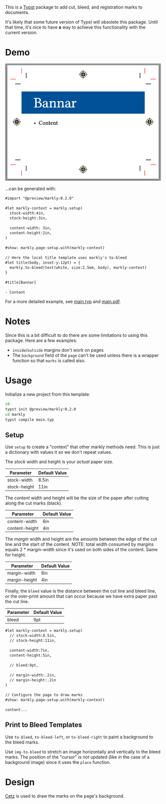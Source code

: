 This is a [Typst](https://github.com/typst/typst) package to add cut, bleed, and registration marks to documents.

It's likely that some future version of Typst will obsolete this package.  Until that time, it's nice to have **a** way to achieve this functionality with the current version.


# Demo

![Markly Demo](img.png)

...can be generated with:

```typst
#import "@preview/markly:0.2.0"

#let markly-context = markly.setup(
  stock-width:4in,
  stock-height:3in,

  content-width: 3in,
  content-height:2in,
)

#show: markly.page-setup.with(markly-context)

// Here the local title template uses markly's to-bleed
#let title(body, inset-y:12pt) = {
  markly.to-bleed(text(white, size:2.5em, body), markly-context)
}

#title[Bannar]

- Content
```


For a more detailed example, see [main.typ](example/main.typ) and [main.pdf](example/main.pdf).

# Notes

Since this is a bit difficult to do there are some limitations to using this package.  Here are a few examples:

* `inside`/`outside` margins don't work on pages
* The `background` field of the `page` can't be used unless there is a wrapper function so that `marks` is called also.


# Usage

Initialize a new project from this template:

```sh
cd
typst init @preview/markly:0.2.0
cd markly
typst compile main.typ
```

## Setup

Use `setup` to create a "context" that other markly methods need.  This is just a dictionary with values it so we don't repeat values.

The *stock* width and height is your *actual* paper size.

| Parameter     | Default Value
| ------------- | --------------
| stock-width   | 8.5in
| stock-height  | 11in

The *content* width and height will be the size of the paper after cutting along the cut marks (black).

| Parameter      | Default Value
| -------------  | --------------
| content-width  | 6in
| content-height | 4in

The *margin* width and height are the amounts between the edge of the cut line and the start of the content.  NOTE: total width consumed by margins equals 2 * margin-width since it's used on both sides of the content.  Same for height.

| Parameter     | Default Value
| ------------- | --------------
| margin-width  | 6in
| margin-height | 4in

Finally, the `bleed` value is the distance between the cut line and bleed line, or the over-print amount that can occur because we have extra paper past the cut line.

| Parameter     | Default Value
| ------------- | --------------
| bleed         | 9pt


```typst
#let markly-context = markly.setup(
  // stock-width:8.5in,
  // stock-height:11in,

  content-width:7in,
  content-height:5in,

  // bleed:9pt,

  // margin-width:.2in,
  // margin-height:.2in
)

// Configure the page to draw marks
#show: markly.page-setup.with(markly-context)

content...

```

## Print to Bleed Templates

Use `to-bleed`, `to-bleed-left`, or `to-bleed-right` to paint a background to the bleed marks.

Use `img-to-bleed` to stretch an image horizontally and vertically to the bleed marks.  The position of the "cursor" is not updated (like in the case of a background image) since it uses the `place` function.


# Design

[Cetz](https://github.com/cetz-package/cetz) is used to draw the marks on the page's background.
